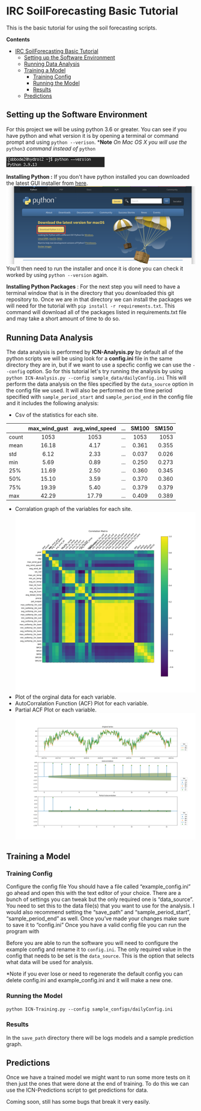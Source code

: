 # IRC SoilForecasting Basic Tutorial

This is the basic tutorial for using the soil forecasting scripts. 



**Contents**
- [IRC SoilForecasting Basic Tutorial](#irc-soilforecasting-basic-tutorial)
  - [Setting up the Software Environment](#setting-up-the-software-environment)
  - [Running Data Analysis](#running-data-analysis)
  - [Training a Model](#training-a-model)
    - [Training Config](#training-config)
    - [Running the Model](#running-the-model)
    - [Results](#results)
  - [Predictions](#predictions)

## Setting up the Software Environment
For this project we will be using python 3.6 or greater. You can see if you have python and what version it is by opening a terminal or command prompt and using ```python --verison```. ***Note** *On Mac OS X you will use the* <code>python3</code> *command instead of* ```python```

![Example of using python --version](tutorial_images/pyversion.png)

**Installing Python :** If you don't have python installed you can downloaded the latest GUI installer from [here](https://www.python.org/downloads/).
![Python downloads page](tutorial_images/pydownload.png)
You'll then need to run the installer and once it is done you can check it worked by using ```python --version``` again.

**Installing Python Packages** : For the next step you will need to have a terminal window that is in the directory that you downloaded this git repository to. Once we are in that directory we can install the packages we will need for the tutorial with ```pip install -r requirements.txt```. This command will download all of the packages listed in requirements.txt file and may take a short amount of time to do so.

## Running Data Analysis ###
The data analysis is performed by **ICN-Analysis.py** by default all of the python scripts we will be using look for a **config.ini** file in the same directory they are in, but if we want to use a specfic config we can use the ```--config``` option. So for this tutorial let's try running the analysis by using ```python ICN-Analysis.py --config sample_data/dailyConfig.ini``` This will perform the data analysis on the files specified by the ```data_source``` option in the config file we used. It will also be performed on the time period specified with ```sample_period_start``` and ```sample_period_end``` in the config file and it includes the following analysis:

* Csv of the statistics for each site.
  
|       | max_wind_gust | avg_wind_speed |  ...  | SM100 | SM150 |
| :---- | :-----------: | :------------: | :---: | :---: | ----: |
| count |     1053      |      1053      |  ...  | 1053  |  1053 |
| mean  |     16.18     |      4.17      |  ...  | 0.361 | 0.355 |
| std   |     6.12      |      2.33      |  ...  | 0.037 | 0.026 |
| min   |     5.69      |      0.89      |  ...  | 0.250 | 0.273 |
| 25%   |     11.69     |      2.50      |  ...  | 0.360 | 0.345 |
| 50%   |     15.10     |      3.59      |  ...  | 0.370 | 0.360 |
| 75%   |     19.39     |      5.40      |  ...  | 0.379 | 0.379 |
| max   |     42.29     |     17.79      |  ...  | 0.409 | 0.389 |

* Corralation graph of the variables for each site.
![CMI Corraltion graph](sample_plots/cmi_corr.png)
* Plot of the orginal data for each variable.
* AutoCorralation Function (ACF) Plot for each variable.
* Partial ACF Plot or each variable.
![Average Air Tempature Plot](sample_plots/avg_air_temp.png)



## Training a Model ###


### Training Config ###
Configure the config file
You should have a file called “example_config.ini” go ahead and open this with the text editor of your choice.
There are a bunch of settings you can tweak but the only required one is “data_source”. You need to set this to the data file(s) that you want to use for the analysis. I would also recommend setting the “save_path” and “sample_period_start”, “sample_period_end” as well.
Once you’ve made your changes make sure to save it to “config.ini”
Once you have a valid config file you can run the program with 

Before you are able to run the software you will need to configure the example config and rename it to ```config.ini```. The only required value in the config that needs to be set is the ```data_source```. This is the option that selects what data will be used for analysis.

*Note if you ever lose or need to regenerate the default config you can delete config.ini and example_config.ini and it will make a new one.

### Running the Model ###
```python ICN-Training.py --config sample_configs/dailyConfig.ini```

### Results ###
In the ```save_path``` directory there will be logs models and a sample prediction graph.


## Predictions ###
Once we have a trained model we might want to run some more tests on it then just the ones that were done at the end of training. To do this we can use the ICN-Predictions script to get predictions for data.

Coming soon, still has some bugs that break it very easily.
